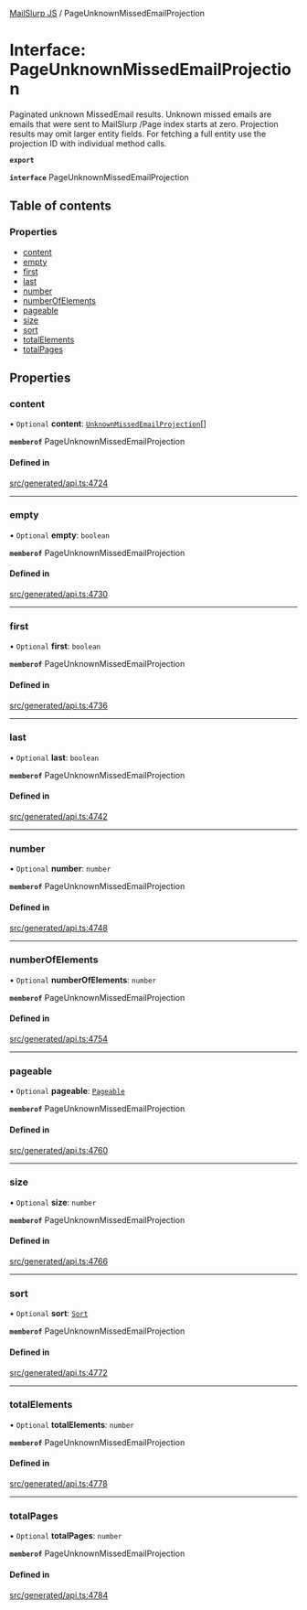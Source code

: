 [MailSlurp JS](../README.md) / PageUnknownMissedEmailProjection

# Interface: PageUnknownMissedEmailProjection

Paginated unknown MissedEmail results. Unknown missed emails are emails that were sent to MailSlurp /Page index starts at zero. Projection results may omit larger entity fields. For fetching a full entity use the projection ID with individual method calls.

**`export`**

**`interface`** PageUnknownMissedEmailProjection

## Table of contents

### Properties

- [content](PageUnknownMissedEmailProjection.md#content)
- [empty](PageUnknownMissedEmailProjection.md#empty)
- [first](PageUnknownMissedEmailProjection.md#first)
- [last](PageUnknownMissedEmailProjection.md#last)
- [number](PageUnknownMissedEmailProjection.md#number)
- [numberOfElements](PageUnknownMissedEmailProjection.md#numberofelements)
- [pageable](PageUnknownMissedEmailProjection.md#pageable)
- [size](PageUnknownMissedEmailProjection.md#size)
- [sort](PageUnknownMissedEmailProjection.md#sort)
- [totalElements](PageUnknownMissedEmailProjection.md#totalelements)
- [totalPages](PageUnknownMissedEmailProjection.md#totalpages)

## Properties

### content

• `Optional` **content**: [`UnknownMissedEmailProjection`](UnknownMissedEmailProjection.md)[]

**`memberof`** PageUnknownMissedEmailProjection

#### Defined in

[src/generated/api.ts:4724](https://github.com/mailslurp/mailslurp-client/blob/5a5ba59/src/generated/api.ts#L4724)

___

### empty

• `Optional` **empty**: `boolean`

**`memberof`** PageUnknownMissedEmailProjection

#### Defined in

[src/generated/api.ts:4730](https://github.com/mailslurp/mailslurp-client/blob/5a5ba59/src/generated/api.ts#L4730)

___

### first

• `Optional` **first**: `boolean`

**`memberof`** PageUnknownMissedEmailProjection

#### Defined in

[src/generated/api.ts:4736](https://github.com/mailslurp/mailslurp-client/blob/5a5ba59/src/generated/api.ts#L4736)

___

### last

• `Optional` **last**: `boolean`

**`memberof`** PageUnknownMissedEmailProjection

#### Defined in

[src/generated/api.ts:4742](https://github.com/mailslurp/mailslurp-client/blob/5a5ba59/src/generated/api.ts#L4742)

___

### number

• `Optional` **number**: `number`

**`memberof`** PageUnknownMissedEmailProjection

#### Defined in

[src/generated/api.ts:4748](https://github.com/mailslurp/mailslurp-client/blob/5a5ba59/src/generated/api.ts#L4748)

___

### numberOfElements

• `Optional` **numberOfElements**: `number`

**`memberof`** PageUnknownMissedEmailProjection

#### Defined in

[src/generated/api.ts:4754](https://github.com/mailslurp/mailslurp-client/blob/5a5ba59/src/generated/api.ts#L4754)

___

### pageable

• `Optional` **pageable**: [`Pageable`](Pageable.md)

**`memberof`** PageUnknownMissedEmailProjection

#### Defined in

[src/generated/api.ts:4760](https://github.com/mailslurp/mailslurp-client/blob/5a5ba59/src/generated/api.ts#L4760)

___

### size

• `Optional` **size**: `number`

**`memberof`** PageUnknownMissedEmailProjection

#### Defined in

[src/generated/api.ts:4766](https://github.com/mailslurp/mailslurp-client/blob/5a5ba59/src/generated/api.ts#L4766)

___

### sort

• `Optional` **sort**: [`Sort`](Sort.md)

**`memberof`** PageUnknownMissedEmailProjection

#### Defined in

[src/generated/api.ts:4772](https://github.com/mailslurp/mailslurp-client/blob/5a5ba59/src/generated/api.ts#L4772)

___

### totalElements

• `Optional` **totalElements**: `number`

**`memberof`** PageUnknownMissedEmailProjection

#### Defined in

[src/generated/api.ts:4778](https://github.com/mailslurp/mailslurp-client/blob/5a5ba59/src/generated/api.ts#L4778)

___

### totalPages

• `Optional` **totalPages**: `number`

**`memberof`** PageUnknownMissedEmailProjection

#### Defined in

[src/generated/api.ts:4784](https://github.com/mailslurp/mailslurp-client/blob/5a5ba59/src/generated/api.ts#L4784)

